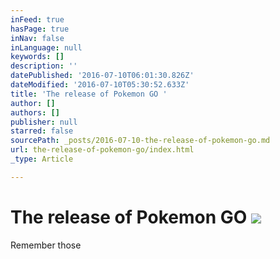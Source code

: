 ```yaml
---
inFeed: true
hasPage: true
inNav: false
inLanguage: null
keywords: []
description: ''
datePublished: '2016-07-10T06:01:30.826Z'
dateModified: '2016-07-10T05:30:52.633Z'
title: 'The release of Pokemon GO '
author: []
authors: []
publisher: null
starred: false
sourcePath: _posts/2016-07-10-the-release-of-pokemon-go.md
url: the-release-of-pokemon-go/index.html
_type: Article

---
```

# The release of Pokemon GO ![](https://the-grid-user-content.s3-us-west-2.amazonaws.com/b2ef16b8-597c-4c65-80b9-e25b7bdd9694.jpg)

Remember those